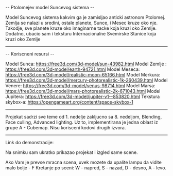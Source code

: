 -- Ptolomejev model Suncevog sistema --

Model Suncevog sistema kakvim ga je zamisljao anticki astronom Ptolomej. Zemlja se nalazi u sredini, ostale planete, Sunce, i Mesec kruze oko nje. Takodje,
sve planete kruze oko imaginarne tacke koja kruzi oko Zemlje. Dodatno, ubacio sam i teksturu Internacionalne Svemirske Stanice koja kruzi oko Zemlje

--------------------------------------------------------------------------------------------------------------------------------------------------

-- Koriscneni resursi --

Model Sunca: https://free3d.com/3d-model/sun-43982.html
Model Zemlje : https://free3d.com/3d-model/earth-94721.html 
Model Meseca: https://free3d.com/3d-model/realistic-moon-65166.html
Model Merkura: https://free3d.com/3d-model/mercury-photorealistic-1k-260439.html
Model Venere: https://free3d.com/3d-model/venus-98714.html
Model Marsa: https://free3d.com/3d-model/mars-photorealistic-2k-671043.html
Model Jupitera: https://free3d.com/3d-model/jupiter-v1--853820.html
Tekstura skybox-a: https://opengameart.org/content/space-skybox-1

--------------------------------------------------------------------------------------------------------------------------------------------------

Projekat sadrzi sve teme od 1. nedelje zakljucno sa 8. nedeljom, Blending, Face culling, Advanced lighting. Uz to, implementirana je jedna oblast iz grupe 
A - Cubemap. Nisu korisceni kodovi drugih izvora.

---------------------------------------------------------------------------------------------------------------------------------------------------

Link do demonstracije: 

Na snimku sam ukratko prikazao projekat i izgled same scene. 

Ako Vam je prevse mracna scena, uvek mozete da upalite lampu da vidite malo bolje - F
Kretanje po sceni: W - napred, S - nazad, D - desno, A - levo.

